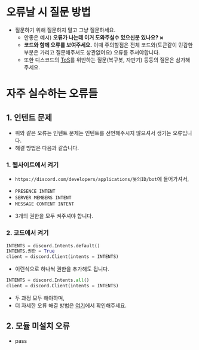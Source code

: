 # 오류날 시 질문 방법
* 질문하기 위해 질문하지 말고 그냥 질문하세요.
  - 안좋은 예시) **오류가 나는데 이거 도와주실수 있으신분 있나요?** `❌`
  - **코드와 함께 오류를 보여주세요.** 이때 주의할점은 전체 코드와(토큰같이 민감한 부분은 가리고 질문해주셔도 상관없어요) 오류를 주셔야합니다.
  - 또한 디스코드의 [ToS](https://discord.com/terms)를 위반하는 질문(복구봇, 자판기) 등등의 질문은 삼가해주세요.

# 자주 실수하는 오류들
## 1. 인텐트 문제
  * 위와 같은 오류는 인텐트 문제는 인텐트를 선언해주시지 않으셔서 생기는 오류입니다.
  * 해결 방법은 다음과 같습니다.
  ### 1. 웹사이트에서 켜기
  * `https://discord.com/developers/applications/봇의ID/bot`에 들어가셔서,
  - `PRESENCE INTENT`
  - `SERVER MEMBERS INTENT`
  - `MESSAGE CONTENT INTENT`
  * 3개의 권한을 모두 켜주셔야 합니다.
  ### 2. 코드에서 켜기
  ```py
  INTENTS = discord.Intents.default()
  INTENTS.권한 = True
  client = discord.Client(intents = INTENTS)
  ```
  * 이런식으로 하나씩 권한을 추가해도 됩니다.
  ```py
  INTENTS = discord.Intents.all()
  client = discord.Client(intents = INTENTS)
  ```
  * 두 과정 모두 해야하며,
  * 더 자세한 오류 해결 방법은 [여기](https://discordpy.readthedocs.io/en/stable/intents.html)에서 확인해주세요.
## 2. **모듈 미설치 오류**
* pass